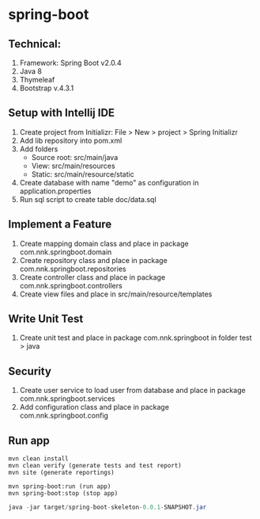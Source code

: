 # spring-boot
## Technical:

1. Framework: Spring Boot v2.0.4
2. Java 8
3. Thymeleaf
4. Bootstrap v.4.3.1


## Setup with Intellij IDE
1. Create project from Initializr: File > New > project > Spring Initializr
2. Add lib repository into pom.xml
3. Add folders
    - Source root: src/main/java
    - View: src/main/resources
    - Static: src/main/resource/static
4. Create database with name "demo" as configuration in application.properties
5. Run sql script to create table doc/data.sql

## Implement a Feature
1. Create mapping domain class and place in package com.nnk.springboot.domain
2. Create repository class and place in package com.nnk.springboot.repositories
3. Create controller class and place in package com.nnk.springboot.controllers
4. Create view files and place in src/main/resource/templates

## Write Unit Test
1. Create unit test and place in package com.nnk.springboot in folder test > java

## Security
1. Create user service to load user from  database and place in package com.nnk.springboot.services
2. Add configuration class and place in package com.nnk.springboot.config



## Run app

```mvn
mvn clean install
mvn clean verify (generate tests and test report)
mvn site (generate reportings)
```

```Spring Boot
mvn spring-boot:run (run app)
mvn spring-boot:stop (stop app)
```

```Java (after compilation)
java -jar target/spring-boot-skeleton-0.0.1-SNAPSHOT.jar
```